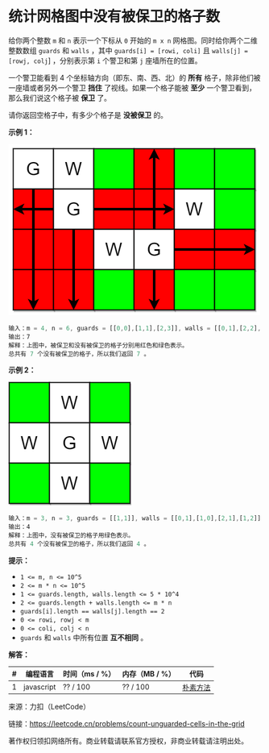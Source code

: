 # 统计网格图中没有被保卫的格子数

给你两个整数 `m` 和 `n` 表示一个下标从 `0` 开始的 `m x n` 网格图。同时给你两个二维整数数组 `guards` 和 `walls` ，其中 `guards[i] = [rowi, coli]` 且 `walls[j] = [rowj, colj`] ，分别表示第 `i` 个警卫和第 `j` 座墙所在的位置。

一个警卫能看到 4 个坐标轴方向（即东、南、西、北）的 **所有** 格子，除非他们被一座墙或者另外一个警卫 **挡住** 了视线。如果一个格子能被 **至少** 一个警卫看到，那么我们说这个格子被 **保卫** 了。

请你返回空格子中，有多少个格子是 **没被保卫** 的。

**示例 1：**

![示例1](./eg1.png)

``` javascript
输入：m = 4, n = 6, guards = [[0,0],[1,1],[2,3]], walls = [[0,1],[2,2],[1,4]]
输出：7
解释：上图中，被保卫和没有被保卫的格子分别用红色和绿色表示。
总共有 7 个没有被保卫的格子，所以我们返回 7 。
```

**示例 2：**

![示例2](./eg2.png)

``` javascript
输入：m = 3, n = 3, guards = [[1,1]], walls = [[0,1],[1,0],[2,1],[1,2]]
输出：4
解释：上图中，没有被保卫的格子用绿色表示。
总共有 4 个没有被保卫的格子，所以我们返回 4 。
```

**提示：**

- `1 <= m, n <= 10^5`
- `2 <= m * n <= 10^5`
- `1 <= guards.length, walls.length <= 5 * 10^4`
- `2 <= guards.length + walls.length <= m * n`
- `guards[i].length == walls[j].length == 2`
- `0 <= rowi, rowj < m`
- `0 <= coli, colj < n`
- `guards` 和 `walls` 中所有位置 **互不相同** 。

**解答：**

**#**|**编程语言**|**时间（ms / %）**|**内存（MB / %）**|**代码**
--|--|--|--|--
1|javascript|?? / 100|?? / 100|[朴素方法](./javascript/ac_v1.js)

来源：力扣（LeetCode）

链接：https://leetcode.cn/problems/count-unguarded-cells-in-the-grid

著作权归领扣网络所有。商业转载请联系官方授权，非商业转载请注明出处。
